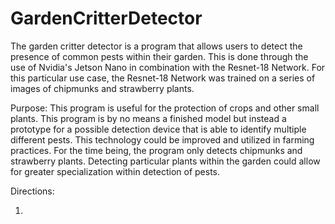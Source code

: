 # GardenCritterDetector

The garden critter detector is a program that allows users to detect the presence of common pests within their garden. This is done through the use of Nvidia's Jetson Nano in combination with the Resnet-18 Network. For this particular use case, the Resnet-18 Network was trained on a series of images of chipmunks and strawberry plants.

Purpose:
This program is useful for the protection of crops and other small plants. This program is by no means a finished model but instead a prototype for a possible detection device that is able to identify multiple different pests. This technology could be improved and utilized in farming practices. For the time being, the program only detects chipmunks and strawberry plants. Detecting particular plants within the garden could allow for greater specialization within detection of pests.


Directions:

1.
